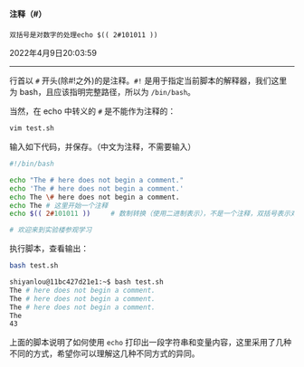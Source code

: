 #### 注释（#）

 `双括号是对数字的处理echo $(( 2#101011 ))`    

2022年4月9日20:03:59

---

行首以 `#` 开头(除#!之外)的是注释。`#!` 是用于指定当前脚本的解释器，我们这里为 bash，且应该指明完整路径，所以为 `/bin/bash`。

当然，在 echo 中转义的 `#` 是不能作为注释的：

```bash
vim test.sh
```

输入如下代码，并保存。（中文为注释，不需要输入）

```bash
#!/bin/bash

echo "The # here does not begin a comment."
echo 'The # here does not begin a comment.'
echo The \# here does not begin a comment.
echo The # 这里开始一个注释
echo $(( 2#101011 ))     # 数制转换（使用二进制表示），不是一个注释，双括号表示对于数字的处理

# 欢迎来到实验楼参观学习
```

执行脚本，查看输出：

```bash
bash test.sh

shiyanlou@11bc427d21e1:~$ bash test.sh 
The # here does not begin a comment.
The # here does not begin a comment.
The # here does not begin a comment.
The
43
```

上面的脚本说明了如何使用 `echo` 打印出一段字符串和变量内容，这里采用了几种不同的方式，希望你可以理解这几种不同方式的异同。